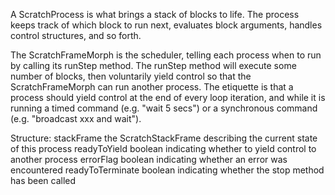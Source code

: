 A ScratchProcess is what brings a stack of blocks to life. The process keeps track of which block to run next, evaluates block arguments, handles control structures, and so forth.

The ScratchFrameMorph is the scheduler, telling each process when to run by calling its runStep method. The runStep method will execute some number of blocks, then voluntarily yield control so that the ScratchFrameMorph can run another process. The etiquette is that a process should yield control at the end of every loop iteration, and while it is running a timed command (e.g. "wait 5 secs") or a synchronous command (e.g. "broadcast xxx and wait").

Structure:
  stackFrame		the ScratchStackFrame describing the current state of this process
  readyToYield		boolean indicating whether to yield control to another process
  errorFlag			boolean indicating whether an error was encountered
  readyToTerminate	boolean indicating whether the stop method has been called
